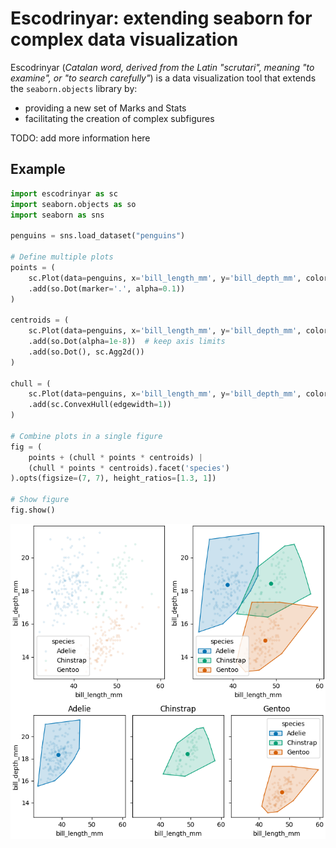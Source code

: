 # Escodrinyar: extending seaborn for complex data visualization

Escodrinyar (*Catalan word, derived from the Latin "scrutari", meaning "to examine", or "to search carefully"*)
is a data visualization tool that extends the `seaborn.objects` library by:
- providing a new set of Marks and Stats
- facilitating the creation of complex subfigures

TODO: add more information here

## Example

```python
import escodrinyar as sc
import seaborn.objects as so
import seaborn as sns

penguins = sns.load_dataset("penguins")

# Define multiple plots
points = (
    sc.Plot(data=penguins, x='bill_length_mm', y='bill_depth_mm', color='species')
    .add(so.Dot(marker='.', alpha=0.1))
)

centroids = (
    sc.Plot(data=penguins, x='bill_length_mm', y='bill_depth_mm', color='species')
    .add(so.Dot(alpha=1e-8))  # keep axis limits
    .add(so.Dot(), sc.Agg2d())
)

chull = (
    sc.Plot(data=penguins, x='bill_length_mm', y='bill_depth_mm', color='species')
    .add(sc.ConvexHull(edgewidth=1))
)

# Combine plots in a single figure
fig = (
    points + (chull * points * centroids) |
    (chull * points * centroids).facet('species')
).opts(figsize=(7, 7), height_ratios=[1.3, 1])

# Show figure
fig.show()
```

![](examples/penguins.png)
